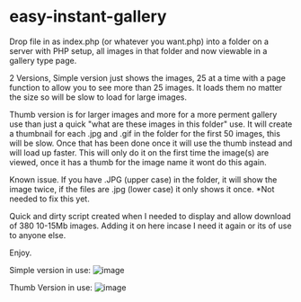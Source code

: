 # easy-instant-gallery
Drop file in as index.php (or whatever you want.php) into a folder on a server with PHP setup, all images in that folder and now viewable in a gallery type page.

2 Versions, 
Simple version just shows the images, 25 at a time with a page function to allow you to see more than 25 images.
It loads them no matter the size so will be slow to load for large images.

Thumb version is for larger images and more for a more perment gallery use than just a quick "what are these images in this folder" use.
It will create a thumbnail for each .jpg and .gif in the folder for the first 50 images, this will be slow. Once that has been done once it will use the thumb instead and will load up faster.
This will only do it on the first time the image(s) are viewed, once it has a thumb for the image name it wont do this again.

Known issue.
If you have .JPG (upper case) in the folder, it will show the image twice, if the files are .jpg (lower case) it only shows it once. *Not needed to fix this yet.

Quick and dirty script created when I needed to display and allow download of 380 10-15Mb images.
Adding it on here incase I need it again or its of use to anyone else.

Enjoy.

Simple version in use:
![image](https://github.com/user-attachments/assets/b76d7798-29a8-46aa-bfe4-fb1053bc08e4)

Thumb Version in use:
![image](https://github.com/user-attachments/assets/8c4a82d0-096c-43c2-afc3-987e74c426ae)
